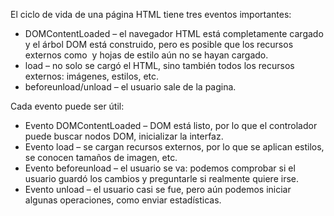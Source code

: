 El ciclo de vida de una página HTML tiene tres eventos importantes:

* DOMContentLoaded – el navegador HTML está completamente cargado y el árbol DOM está construido, pero es posible que los recursos externos como <img> y hojas de estilo aún no se hayan cargado.
* load – no solo se cargó el HTML, sino también todos los recursos externos: imágenes, estilos, etc.
* beforeunload/unload – el usuario sale de la pagina.
  
Cada evento puede ser útil:

* Evento DOMContentLoaded – DOM está listo, por lo que el controlador puede buscar nodos DOM, inicializar la interfaz.
* Evento load – se cargan recursos externos, por lo que se aplican estilos, se conocen tamaños de imagen, etc.
* Evento beforeunload – el usuario se va: podemos comprobar si el usuario guardó los cambios y preguntarle si realmente quiere irse.
* Evento unload – el usuario casi se fue, pero aún podemos iniciar algunas operaciones, como enviar estadísticas.
